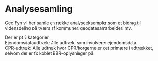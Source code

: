 # Analysesamling
Geo Fyn vil her samle en række analyseeksempler som et bidrag til vidensdeling på tværs af kommuner, geodatasamarbejder, mv.

Der er pt 2 kategorier  
Ejendomsdataudtræk: Alle udtræk, som involverer ejendomsdata.  
CPR-udtræk: Alle udtræk hvor CPR/borgerne er det primære i udtrækket, selvom der er fx koblet BBR-oplysninger på.
